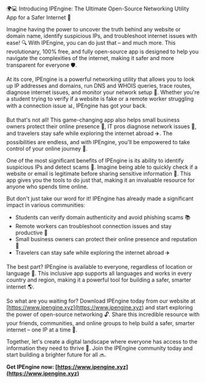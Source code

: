 🌍️💻️ Introducing IPEngine: The Ultimate Open-Source Networking Utility App for a Safer Internet 🚀

Imagine having the power to uncover the truth behind any website or domain name, identify suspicious IPs, and troubleshoot internet issues with ease! 🔍 With IPEngine, you can do just that – and much more. This revolutionary, 100% free, and fully open-source app is designed to help you navigate the complexities of the internet, making it safer and more transparent for everyone 🛡️.

At its core, IPEngine is a powerful networking utility that allows you to look up IP addresses and domains, run DNS and WHOIS queries, trace routes, diagnose internet issues, and monitor your network setup 🔧. Whether you're a student trying to verify if a website is fake or a remote worker struggling with a connection issue 📊, IPEngine has got your back.

But that's not all! This game-changing app also helps small business owners protect their online presence 💼, IT pros diagnose network issues 👥, and travelers stay safe while exploring the internet abroad ✈️. The possibilities are endless, and with IPEngine, you'll be empowered to take control of your online journey 🚀.

One of the most significant benefits of IPEngine is its ability to identify suspicious IPs and detect scams 🔎. Imagine being able to quickly check if a website or email is legitimate before sharing sensitive information 💸. This app gives you the tools to do just that, making it an invaluable resource for anyone who spends time online.

But don't just take our word for it! IPEngine has already made a significant impact in various communities:

* Students can verify domain authenticity and avoid phishing scams 📚
* Remote workers can troubleshoot connection issues and stay productive 🔧
* Small business owners can protect their online presence and reputation 💼
* Travelers can stay safe while exploring the internet abroad ✈️

The best part? IPEngine is available to everyone, regardless of location or language 🔴. This inclusive app supports all languages and works in every country and region, making it a powerful tool for building a safer, smarter internet 🌎.

So what are you waiting for? Download IPEngine today from our website at [https://www.ipengine.xyz](https://www.ipengine.xyz) and start exploring the power of open-source networking 🔓. Share this incredible resource with your friends, communities, and online groups to help build a safer, smarter internet – one IP at a time 🌟.

Together, let's create a digital landscape where everyone has access to the information they need to thrive 💪. Join the IPEngine community today and start building a brighter future for all 🔜.

**Get IPEngine now: [https://www.ipengine.xyz](https://www.ipengine.xyz)**